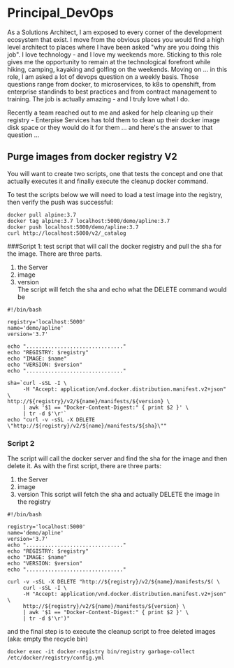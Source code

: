 # Principal_DevOps



As a Solutions Architect, I am exposed to every corner of the development ecosystem that exist. I move from the obvious places you would find a high level architect to places where I have been asked "why are you doing this job".  I love technology - and I love my weekends more.  Sticking to this role gives me the opportunity to remain at the technological forefront while hiking, camping, kayaking and golfing on the weekends.  Moving on ... in this role, I am asked a lot of devops question on a weekly basis. Those questions range from docker, to microservices, to k8s to openshift, from enterprise standinds to best practices and from contract management to training.  The job is actually amazing - and I truly love what I do. 

Recently a team reached out to me and asked for help cleaning up their registry - Enterpise Services has told them to clean up their docker image disk space or they would do it for them ... and here's the answer to that question ... 

## Purge images from docker registry V2

You will want to create two scripts, one that tests the concept and one that actually executes it and finally execute the cleanup docker command. 

To test the scripts below we will need to load a test image into the registry, then verify the push was successful:

```
docker pull alpine:3.7
docker tag alpine:3.7 localhost:5000/demo/apline:3.7
docker push localhost:5000/demo/apline:3.7
curl http://localhost:5000/v2/_catalog
```
 
###Script 1: 
test script that will call the docker registry and pull the sha for the image. There are three parts.  
1) the Server  
2) image  
3) version  
The script will fetch the sha and echo what the DELETE command would be   

```
#!/bin/bash

registry='localhost:5000'
name='demo/apline'
version='3.7'

echo "..............................."
echo "REGISTRY: $registry"
echo "IMAGE: $name"
echo "VERSION: $version"
echo "..............................."

sha=`curl -sSL -I \
     -H "Accept: application/vnd.docker.distribution.manifest.v2+json" \
http://${registry}/v2/${name}/manifests/${version} \
     | awk '$1 == "Docker-Content-Digest:" { print $2 }' \
     | tr -d $'\r'`
echo "curl -v -sSL -X DELETE \"http://${registry}/v2/${name}/manifests/${sha}\""
```

### Script 2   
The script  will call the docker server and find the sha for the image and then delete it.  As with the first script, there are three parts:
1) the Server
2) image
3) version
This script will fetch the sha and actually DELETE the image in the registry

```
#!/bin/bash

registry='localhost:5000'
name='demo/apline'
version='3.7'
echo "..............................."
echo "REGISTRY: $registry"
echo "IMAGE: $name"
echo "VERSION: $version"
echo "..............................."

curl -v -sSL -X DELETE "http://${registry}/v2/${name}/manifests/$( \
     curl -sSL -I \
     -H "Accept: application/vnd.docker.distribution.manifest.v2+json" \
     http://${registry}/v2/${name}/manifests/${version} \
     | awk '$1 == "Docker-Content-Digest:" { print $2 }' \
     | tr -d $'\r')"
```
 
and the final step is to execute the cleanup script to free deleted images (aka: empty the recycle bin) 

```
docker exec -it docker-registry bin/registry garbage-collect /etc/docker/registry/config.yml
```

